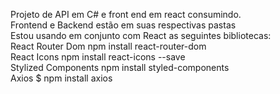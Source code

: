 Projeto de API em C# e front end em react consumindo.<br>
Frontend e Backend estão em suas respectivas pastas<br>
Estou usando em conjunto com React as seguintes bibliotecas:<br>
  React Router Dom  npm install react-router-dom <br>
  React Icons  npm install react-icons --save <br>
  Stylized Components  npm install styled-components<br>
  Axios  $ npm install axios<br>
